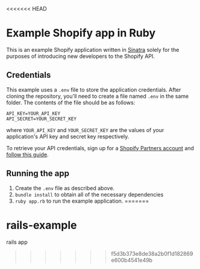 <<<<<<< HEAD
# Example Shopify app in Ruby

This is an example Shopify application written in [Sinatra](https://github.com/sinatra/sinatra) solely for the purposes of introducing new developers to the Shopify API.

## Credentials

This example uses a `.env` file to store the application credentials. After cloning the repository, you'll need to create a file named `.env` in the same folder. The contents of the file should be as follows:
```
API_KEY=YOUR_API_KEY
API_SECRET=YOUR_SECRET_KEY
```

where `YOUR_API_KEY` and `YOUR_SECRET_KEY` are the values of your application's API key and secret key respectively.

To retrieve your API credentials, sign up for a [Shopify Partners account](https://app.shopify.com/services/partners/auth/login) and [follow this guide](/api/introduction/getting-started).

## Running the app

1. Create the `.env` file as described above.
2. `bundle install` to obtain all of the necessary dependencies
3. `ruby app.rb` to run the example application.
=======
# rails-example
rails app 
>>>>>>> f5d3b373e8de38a2b0f1d182869e600b4541e49b

